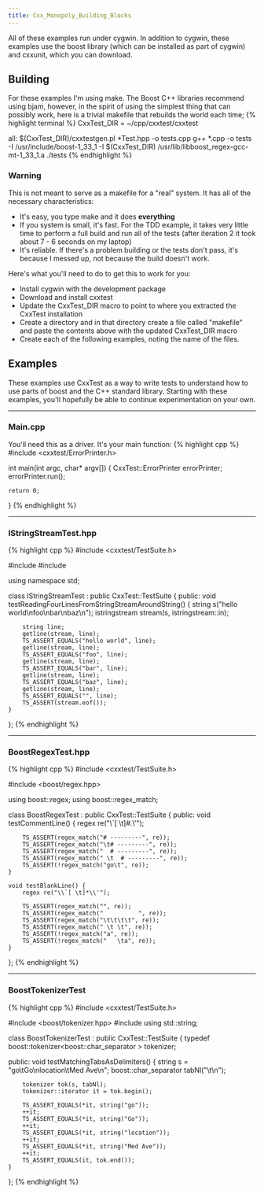 ```yaml
---
title: Cxx_Monopoly_Building_Blocks
---
```

All of these examples run under cygwin. In addition to cygwin, these examples use the boost library (which can be installed as part of cygwin) and cxxunit, which you can download.

## Building
For these examples I'm using make. The Boost C++ libraries recommend using bjam, however, in the spirit of using the simplest thing that can possibly work, here is a trivial makefile that rebuilds the world each time;
{% highlight terminal %}
CxxTest_DIR = ~/cpp/cxxtest/cxxtest

all:
	$(CxxTest_DIR)/cxxtestgen.pl *Test.hpp -o tests.cpp
	g++ *.cpp -o tests -I /usr/include/boost-1_33_1 -I $(CxxTest_DIR) /usr/lib/libboost_regex-gcc-mt-1_33_1.a
	./tests
{% endhighlight %}

### **Warning**
This is not meant to serve as a makefile for a "real" system. It has all of the necessary characteristics:
* It's easy, you type make and it does **everything**
* If you system is small, it's fast. For the TDD example, it takes very little time to perform a full build and run all of the tests (after iteration 2 it took about 7 - 6 seconds on my laptop)
* It's reliable. If there's a problem building or the tests don't pass, it's because I messed up, not because the build doesn't work.

Here's what you'll need to do to get this to work for you:
* Install cygwin with the development package
* Download and install cxxtest
* Update the CxxTest_DIR macro to point to where you extracted the CxxTest installation
* Create a directory and in that directory create a file called "makefile" and paste the contents above with the updated CxxTest_DIR macro
* Create each of the following examples, noting the name of the files.

## Examples
These examples use CxxTest as a way to write tests to understand how to use parts of boost and the C++ standard library. Starting with these examples, you'll hopefully be able to continue experimentation on your own.

----
### Main.cpp
You'll need this as a driver. It's your main function:
{% highlight cpp %}
#include <cxxtest/ErrorPrinter.h>

int main(int argc, char* argv[]) {
	CxxTest::ErrorPrinter errorPrinter;
	errorPrinter.run();
	
	return 0;
}
{% endhighlight %}

----
### IStringStreamTest.hpp
{% highlight cpp %}
#include <cxxtest/TestSuite.h>

#include <iostream>
#include <string>

using namespace std;

class IStringStreamTest : public CxxTest::TestSuite {
public:
	void testReadingFourLinesFromStringStreamAroundString() {
		string s("hello world\nfoo\nbar\nbaz\n");
		istringstream stream(s, istringstream::in);

		string line;
		getline(stream, line);
		TS_ASSERT_EQUALS("hello world", line);
		getline(stream, line);
		TS_ASSERT_EQUALS("foo", line);
		getline(stream, line);
		TS_ASSERT_EQUALS("bar", line);
		getline(stream, line);
		TS_ASSERT_EQUALS("baz", line);
		getline(stream, line);
		TS_ASSERT_EQUALS("", line);
		TS_ASSERT(stream.eof());
	}
};
{% endhighlight %}

----
### BoostRegexTest.hpp
{% highlight cpp %}
#include <cxxtest/TestSuite.h>

#include <boost/regex.hpp>

using boost::regex;
using boost::regex_match;

class BoostRegexTest : public CxxTest::TestSuite {
public:
	void testCommentLine() {
		regex re("\\`[ \t]*#.*\\'");
		
		TS_ASSERT(regex_match("# ---------", re));
		TS_ASSERT(regex_match("\t# ---------", re));
		TS_ASSERT(regex_match("  # ---------", re));
		TS_ASSERT(regex_match(" \t  # ---------", re));
		TS_ASSERT(!regex_match("go\t", re));
	}

	void testBlankLine() {
		regex re("\\`[ \t]*\\'");

		TS_ASSERT(regex_match("", re));
		TS_ASSERT(regex_match("          ", re));
		TS_ASSERT(regex_match("\t\t\t\t", re));
		TS_ASSERT(regex_match(" \t \t", re));
		TS_ASSERT(!regex_match("a", re));
		TS_ASSERT(!regex_match("   \ta", re));	
	}
};
{% endhighlight %}

----
### BoostTokenizerTest
{% highlight cpp %}
#include <cxxtest/TestSuite.h>

#include <boost/tokenizer.hpp>
#include <string>
using std::string;

class BoostTokenizerTest : public CxxTest::TestSuite {
typedef boost::tokenizer<boost::char_separator<char> > tokenizer;

public:
	void testMatchingTabsAsDelimiters() {
		string s = "go\tGo\nlocation\tMed Ave\n";
		boost::char_separator<char> tabNl("\t\n");

		tokenizer tok(s, tabNl);
		tokenizer::iterator it = tok.begin();

		TS_ASSERT_EQUALS(*it, string("go"));
		++it;
		TS_ASSERT_EQUALS(*it, string("Go"));
		++it;
		TS_ASSERT_EQUALS(*it, string("location"));
		++it;
		TS_ASSERT_EQUALS(*it, string("Med Ave"));
		++it;
		TS_ASSERT_EQUALS(it, tok.end());
	}
};
{% endhighlight %}
